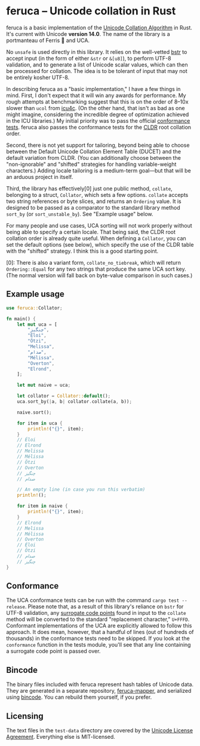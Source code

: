 # feruca – Unicode collation in Rust

feruca is a basic implementation of the
[Unicode Collation Algorithm](https://unicode.org/reports/tr10/) in Rust. It's
current with Unicode **version 14.0**. The name of the library is a portmanteau
of Ferris 🦀 and UCA.

No `unsafe` is used directly in this library. It relies on the well-vetted
[bstr](https://github.com/BurntSushi/bstr) to accept input (in the form of
either `&str` or `&[u8]`), to perform UTF-8 validation, and to generate a list
of Unicode scalar values, which can then be processed for collation. The idea is
to be tolerant of input that may not be entirely kosher UTF-8.

In describing feruca as a "basic implementation," I have a few things in mind.
First, I don't expect that it will win any awards for performance. My rough
attempts at benchmarking suggest that this is on the order of 8–10x slower than
`ucol` from [icu4c](https://github.com/unicode-org/icu). (On the other hand,
that isn't as bad as one might imagine, considering the incredible degree of
optimization achieved in the ICU libraries.) My initial priority was to pass the
official
[conformance tests](https://www.unicode.org/Public/UCA/latest/CollationTest.html).
feruca also passes the conformance tests for the
[CLDR](https://github.com/unicode-org/cldr) root collation order.

Second, there is not yet support for tailoring, beyond being able to choose
between the Default Unicode Collation Element Table (DUCET) and the default
variation from CLDR. (You can additionally choose between the "non-ignorable"
and "shifted" strategies for handling variable-weight characters.) Adding locale
tailoring is a medium-term goal—but that will be an arduous project in itself.

Third, the library has effectively\[0\] just one public method, `collate`,
belonging to a struct, `Collator`, which sets a few options. `collate` accepts
two string references or byte slices, and returns an `Ordering` value. It is
designed to be passed as a comparator to the standard library method `sort_by`
(or `sort_unstable_by`). See "Example usage" below.

For many people and use cases, UCA sorting will not work properly without being
able to specify a certain locale. That being said, the CLDR root collation order
is already quite useful. When defining a `Collator`, you can set the default
options (see below), which specify the use of the CLDR table with the "shifted"
strategy. I think this is a good starting point.

\[0\]: There is also a variant form, `collate_no_tiebreak`, which will return
`Ordering::Equal` for any two strings that produce the same UCA sort key. (The
normal version will fall back on byte-value comparison in such cases.)

## Example usage

```rust
use feruca::Collator;

fn main() {
    let mut uca = [
        "چنگیز",
        "Éloi",
        "Ötzi",
        "Melissa",
        "صدام",
        "Mélissa",
        "Overton",
        "Elrond",
    ];

    let mut naive = uca;

    let collator = Collator::default();
    uca.sort_by(|a, b| collator.collate(a, b));

    naive.sort();

    for item in uca {
        println!("{}", item);
    }
    // Éloi
    // Elrond
    // Melissa
    // Mélissa
    // Ötzi
    // Overton
    // چنگیز
    // صدام

    // An empty line (in case you run this verbatim)
    println!();

    for item in naive {
        println!("{}", item);
    }
    // Elrond
    // Melissa
    // Mélissa
    // Overton
    // Éloi
    // Ötzi
    // صدام
    // چنگیز
}
```

## Conformance

The UCA conformance tests can be run with the command `cargo test --release`.
Please note that, as a result of this library's reliance on `bstr` for UTF-8
validation, any
[surrogate code points](https://en.wikipedia.org/wiki/Universal_Character_Set_characters#Surrogates)
found in input to the `collate` method will be converted to the standard
"replacement character," `U+FFFD`. Conformant implementations of the UCA are
explicitly allowed to follow this approach. It does mean, however, that a
handful of lines (out of hundreds of thousands) in the conformance tests need to
be skipped. If you look at the `conformance` function in the tests module,
you'll see that any line containing a surrogate code point is passed over.

## Bincode

The binary files included with feruca represent hash tables of Unicode data.
They are generated in a separate repository,
[feruca-mapper](https://github.com/theodore-s-beers/feruca-mapper), and
serialized using [bincode](https://docs.rs/bincode/). You can rebuild them
yourself, if you prefer.

## Licensing

The text files in the `test-data` directory are covered by the
[Unicode License Agreement](https://www.unicode.org/license.txt). Everything
else is MIT-licensed.
